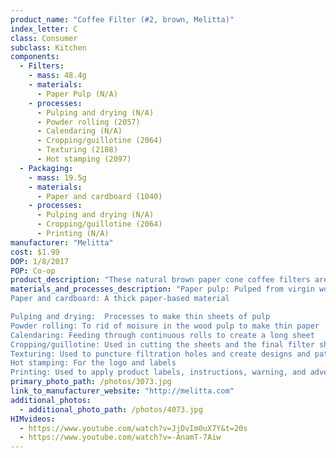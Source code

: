 ```yaml
---
product_name: "Coffee Filter (#2, brown, Melitta)"
index_letter: C
class: Consumer
subclass: Kitchen
components:
  - Filters:
    - mass: 48.4g
    - materials:
      - Paper Pulp (N/A)
    - processes:
      - Pulping and drying (N/A)
      - Powder rolling (2057)
      - Calendaring (N/A)
      - Cropping/guillotine (2064)
      - Texturing (2108)
      - Hot stamping (2097)
  - Packaging:
    - mass: 19.5g
    - materials:
      - Paper and cardboard (1040)
    - processes:
      - Pulping and drying (N/A)
      - Cropping/guillotine (2064)
      - Printing (N/A)
manufacturer: "Melitta"
cost: $1.99
DOP: 1/8/2017
POP: Co-op
product_description: "These natural brown paper cone coffee filters are designed for use with electric and manual coffee makers that use a Number 2 cone filter. Each cone filter features microfine flavor-enhancing perforations for better tasting coffee"
materials_and_processes_description: "Paper pulp: Pulped from virgin wood and recycled paper
Paper and cardboard: A thick paper-based material

Pulping and drying:  Processes to make thin sheets of pulp
Powder rolling: To rid of moisure in the wood pulp to make thin paper
Calendaring: Feeding through continuous rolls to create a long sheet
Cropping/guillotine: Used in cutting the sheets and the final filter shape
Texturing: Used to puncture filtration holes and create designs and patterns
Hot stamping: For the logo and labels
Printing: Used to apply product labels, instructions, warning, and advertisements"
primary_photo_path: /photos/3073.jpg
link_to_manufacturer_website: "http://melitta.com"
additional_photos:
  - additional_photo_path: /photos/4073.jpg
HIMvideos:
  - https://www.youtube.com/watch?v=JjDvIm0uX7Y&t=20s
  - https://www.youtube.com/watch?v=-AnamT-7Aiw
---
```

